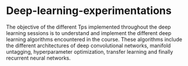 # Deep-learning-experimentations
The objective of the different Tps implemented throughout the deep learning sessions is to understand and implement the different deep learning algorithms encountered in the course. These algorithms include the different architectures of deep convolutional networks, manifold untagging, hyperparameter optimization, transfer learning and finally recurrent neural networks.

